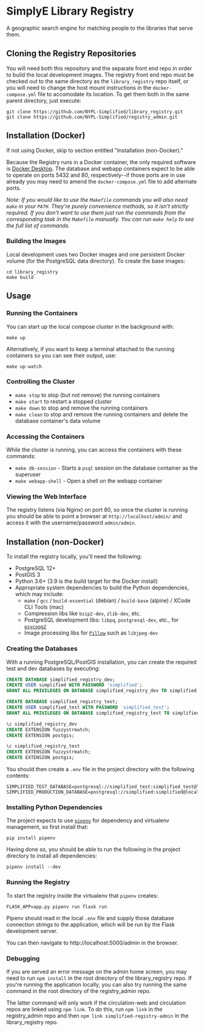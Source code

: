 # SimplyE Library Registry

A geographic search engine for matching people to the libraries that serve them.

## Cloning the Registry Repositories

You will need both this repository and the separate front end repo in order to build the local development images. The registry front end repo must be checked out to the same directory as the `library_registry` repo itself, or you will need to change the host mount instructions in the `docker-compose.yml` file to accomodate its location. To get them both in the same parent directory, just execute:

```shell
git clone https://github.com/NYPL-Simplified/library_registry.git
git clone https://github.com/NYPL-Simplified/registry_admin.git
```

## Installation (Docker)

If not using Docker, skip to section entitled "Installation (non-Docker)."

Because the Registry runs in a Docker container, the only required software is [Docker Desktop](https://www.docker.com/products/docker-desktop). The database and webapp containers expect to be able to operate on ports 5432 and 80, respectively--if those ports are in use already you may need to amend the `docker-compose.yml` file to add alternate ports.

_Note: If you would like to use the `Makefile` commands you will also need `make` in your `PATH`. They're purely convenience methods, so it isn't strictly required. If you don't want to use them just run the commands from the corresponding task in the `Makefile` manually. You can run `make help` to see the full list of commands._

### Building the Images

Local development uses two Docker images and one persistent Docker volume (for the PostgreSQL data directory). To create the base images:

```shell
cd library_registry
make build
```

## Usage

### Running the Containers

You can start up the local compose cluster in the background with:

```shell
make up
```

Alternatively, if you want to keep a terminal attached to the running containers so you can see their output, use:

```shell
make up-watch
```

### Controlling the Cluster

- `make stop` to stop (but not remove) the running containers
- `make start` to restart a stopped cluster
- `make down` to stop and remove the running containers
- `make clean` to stop and remove the running containers and delete the database container's data volume

### Accessing the Containers

While the cluster is running, you can access the containers with these commands:

- `make db-session` - Starts a `psql` session on the database container as the superuser
- `make webapp-shell` - Open a shell on the webapp container

### Viewing the Web Interface

The registry listens (via Nginx) on port 80, so once the cluster is running you should be able to point a browser at `http://localhost/admin/` and access it with the username/password `admin/admin`.

## Installation (non-Docker)

To install the registry locally, you'll need the following:

- PostgreSQL 12+
- PostGIS 3
- Python 3.6+ (3.9 is the build target for the Docker install)
- Appropriate system dependencies to build the Python dependencies, which may include:
  - `make` / `gcc` / `build-essential` (debian) / `build-base` (alpine) / XCode CLI Tools (mac)
  - Compression libs like `bzip2-dev`, `zlib-dev`, etc.
  - PostgreSQL development libs: `libpq`, `postgresql-dev`, etc., for [`psycopg2`](https://www.psycopg.org)
  - Image processing libs for [`Pillow`](https://pillow.readthedocs.io/en/stable/) such as `libjpeg-dev`

### Creating the Databases

With a running PostgreSQL/PostGIS installation, you can create the required test and dev databases by executing:

```SQL
CREATE DATABASE simplified_registry_dev;
CREATE USER simplified WITH PASSWORD 'simplified';
GRANT ALL PRIVILEGES ON DATABASE simplified_registry_dev TO simplified;

CREATE DATABASE simplified_registry_test;
CREATE USER simplified_test WITH PASSWORD 'simplified_test';
GRANT ALL PRIVILEGES ON DATABASE simplified_registry_test TO simplified_test;

\c simplified_registry_dev
CREATE EXTENSION fuzzystrmatch;
CREATE EXTENSION postgis;

\c simplified_registry_test
CREATE EXTENSION fuzzystrmatch;
CREATE EXTENSION postgis;
```

You should then create a `.env` file in the project directory with the following contents:

```SHELL
SIMPLIFIED_TEST_DATABASE=postgresql://simplified_test:simplified_test@localhost:5432/simplified_registry_test
SIMPLIFIED_PRODUCTION_DATABASE=postgresql://simplified:simplified@localhost:5432/simplified_registry_dev
```

### Installing Python Dependencies

The project expects to use [`pipenv`](https://pypi.org/project/pipenv/) for dependency and virtualenv management, so first install that:

```shell
pip install pipenv
```

Having done so, you should be able to run the following in the project directory to install all dependencies:

```
pipenv install --dev
```

### Running the Registry

To start the registry inside the virtualenv that `pipenv` creates:

```shell
FLASK_APP=app.py pipenv run flask run
```

Pipenv should read in the local `.env` file and supply those database connection strings to the application, which will be run by the Flask development server.

You can then navigate to http://localhost:5000/admin in the browser.

### Debugging

If you are served an error message on the admin home screen, you may need to run `npm install` in the root directory of the library_registry repo. If you're running the application locally, you can also try running the same command in the root directory of the registry_admin repo.

The latter command will only work if the circulation-web and circulation repos are linked using `npm link`. To do this, run `npm link` in the registry_admin repo and then `npm link simplified-registry-admin` in the library_registry repo.
